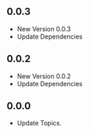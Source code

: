 ## 0.0.3

- New Version 0.0.3
- Update Dependencies
## 0.0.2

- New Version 0.0.2
- Update Dependencies
## 0.0.0

- Update Topics.
